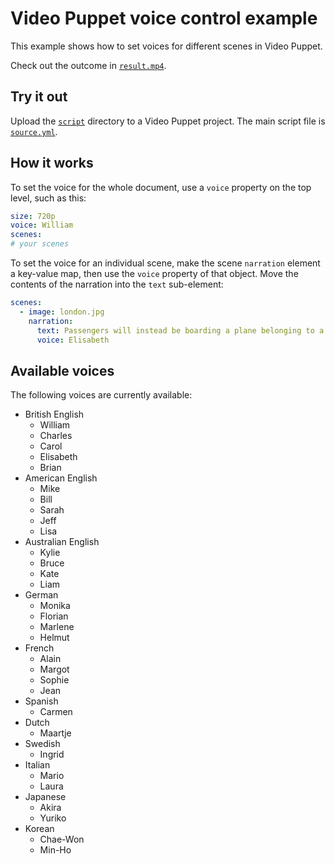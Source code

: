 # Video Puppet voice control example

This example shows how to set voices for different scenes in Video Puppet. 

Check out the outcome in [`result.mp4`](result.mp4).

## Try it out

Upload the [`script`](script) directory to a Video Puppet project. The main script file is [`source.yml`](script/source.yml).

## How it works

To set the voice for the whole document, use a `voice` property on the top level, such as this:

```yml
size: 720p
voice: William
scenes:
# your scenes
```

To set the voice for an individual scene, make the scene `narration` element a key-value map, then use the `voice` property of that object. Move the contents of the narration into the `text` sub-element:

```yml
scenes:
  - image: london.jpg
    narration:
      text: Passengers will instead be boarding a plane belonging to a Belgian budget airline.
      voice: Elisabeth
```


## Available voices

The following voices are currently available:

* British English
  * William
  * Charles
  * Carol
  * Elisabeth
  * Brian
* American English
  * Mike
  * Bill
  * Sarah
  * Jeff
  * Lisa
* Australian English
  * Kylie
  * Bruce
  * Kate
  * Liam
* German
  * Monika
  * Florian
  * Marlene
  * Helmut
* French 
  * Alain
  * Margot
  * Sophie
  * Jean
* Spanish
  * Carmen
* Dutch
  * Maartje
* Swedish
  * Ingrid
* Italian
  * Mario
  * Laura
* Japanese
  * Akira
  * Yuriko
* Korean
  * Chae-Won
  * Min-Ho

